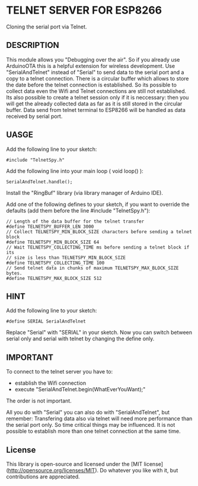 # TELNET SERVER FOR ESP8266

Cloning the serial port via Telnet.

## DESCRIPTION

This module allows you "Debugging over the air". So if you already use ArduinoOTA this is a helpful extension for wireless development. Use "SerialAndTelnet" instead of "Serial" to send data to the serial port and a copy to a telnet connection. There is a circular buffer which allows to store the date before the telnet connection is established. So its possible to collect data even the Wifi and Telnet connections are still not established. Its also possible to create a telnet session only if it is neccessary: then you will get the already collected data as far as it is still stored in the circular buffer. Data send from telnet terminal to ESP8266 will be handled as data received by serial port.

## UASGE

Add the following line to your sketch:
```
#include "TelnetSpy.h"
```

Add the following line into your main loop ( void loop() ):
```
SerialAndTelnet.handle();
```

Install the "RingBuf" library (via library manager of Arduino IDE).

Add one of the following defines to your sketch, if you want to override the defaults (add them before the line #include "TelnetSpy.h"):
```
// Length of the data buffer for the telnet transfer
#define TELNETSPY_BUFFER_LEN 3000
// Collect TELNETSPY_MIN_BLOCK_SIZE characters before sending a telnet block
#define TELNETSPY_MIN_BLOCK_SIZE 64
// Wait TELNETSPY_COLLECTING_TIME ms before sending a telnet block if its
// size is less than TELNETSPY_MIN_BLOCK_SIZE
#define TELNETSPY_COLLECTING_TIME 100
// Send telnet data in chunks of maximum TELNETSPY_MAX_BLOCK_SIZE bytes. 
#define TELNETSPY_MAX_BLOCK_SIZE 512
```

## HINT

Add the following line to your sketch:
```
#define SERIAL SerialAndTelnet
```
Replace "Serial" with "SERIAL" in your sketch. Now you can switch between serial only and serial with telnet by changing the define only.
 
## IMPORTANT

To connect to the telnet server you have to:
 - establish the Wifi connection
 - execute "SerialAndTelnet.begin(WhatEverYouWant);"
 
The order is not important.

All you do with "Serial" you can also do with "SerialAndTelnet", but remember: Transfering data also via telnet will need more performance than the serial port only. So time critical things may be influenced. It is not possible to establish more than one telnet connection at the same time.

## License

This library is open-source and licensed under the [MIT license] (http://opensource.org/licenses/MIT). Do whatever you like with it, but contributions are appreciated.
